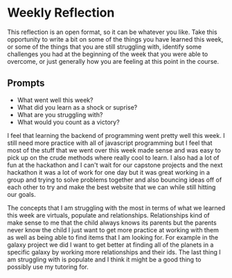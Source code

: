 # Weekly Reflection
This reflection is an open format, so it can be whatever you like. Take this opportunity to write a bit on some of the things you have learned this week, or some of the things that you are still struggling with, identify some challenges you had at the beginning of the week that you were able to overcome, or just generally how you are feeling at this point in the course.

## Prompts
- What went well this week?
- What did you learn as a shock or suprise?
- What are you struggling with?
- What would you count as a victory?



I feel that learning the backend of programming went pretty well this week. I still need more practice with all of javascript programming but I feel that most of the stuff that we went over this week made sense and was easy to pick up on the crude methods where really cool to learn. I also had a lot of fun at the hackathon and I can't wait for our capstone projects and the next hackathon it was a lot of work for one day but it was great working in a group and trying to solve problems together and also bouncing ideas off of each other to try and make the best website that we can while still hitting our goals.


The concepts that I am struggling with the most in terms of what we learned this week are virtuals, populate and relationships. Relationships kind of make sense to me that the child always knows its parents but the parents never know the child I just want to get more practice at working with them as well as being able to find items that I am looking for. For example in the galaxy project we did I want to get better at finding all of the planets in a specific galaxy by working more relationships and their ids. The last thing I am struggling with is populate and I think it might be a good thing to possibly use my tutoring for.
